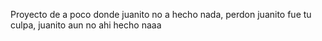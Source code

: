 Proyecto de a poco donde juanito no a hecho nada, perdon juanito fue tu culpa, juanito aun no ahi hecho naaa